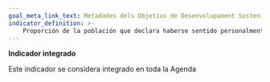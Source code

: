 ```yaml
---
goal_meta_link_text: Metadades dels Objetius de Desenvolupament Sostenible de les Nacions Unides (pdf 894kB)
indicator_definition: >- 
    Proporción de la población que declara haberse sentido personalmente discriminada o acosada en los últimos 12 meses por motivos de discriminación prohibidos por el derecho internacional de los derechos humanos
---
```

**Indicador integrado**

Este indicador se considera integrado en toda la Agenda
